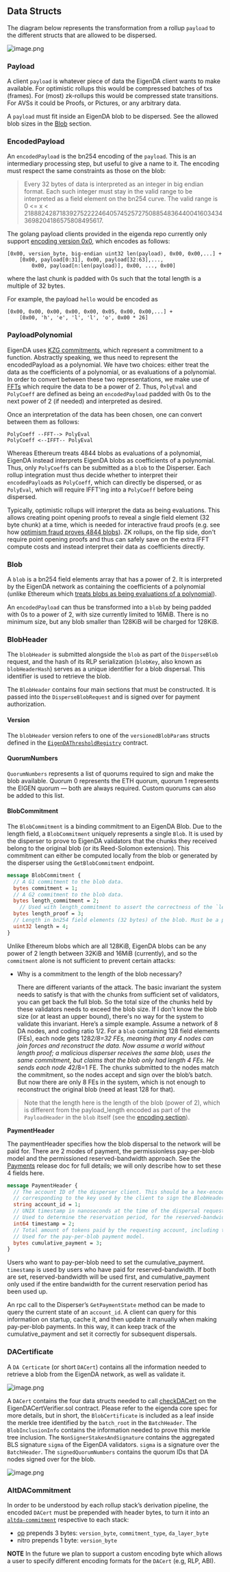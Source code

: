 ## Data Structs

The diagram below represents the transformation from a rollup `payload` to the different structs that are allowed to be dispersed.

![image.png](../../assets/integration/payload-to-blob-encoding.png)

### Payload

A client `payload` is whatever piece of data the EigenDA client wants to make available. For optimistic rollups this would be compressed batches of txs (frames). For (most) zk-rollups this would be compressed state transitions. For AVSs it could be Proofs, or Pictures, or any arbitrary data.

A `payload` must fit inside an EigenDA blob to be dispersed. See the allowed blob sizes in the [Blob](#blob) section.

### EncodedPayload

An `encodedPayload` is the bn254 encoding of the `payload`. This is an intermediary processing step, but useful to give a name to it. The encoding must respect the same constraints as those on the blob:

> Every 32 bytes of data is interpreted as an integer in big endian format. Each such integer must stay in the valid range to be interpreted as a field element on the bn254 curve. The valid range is 0 <= x < 21888242871839275222246405745257275088548364400416034343698204186575808495617.
> 

The golang payload clients provided in the eigenda repo currently only support [encoding version 0x0](https://github.com/Layr-Labs/eigenda/blob/f591a1fe44bced0f17edef9df43aaf13929e8508/api/clients/codecs/blob_codec.go#L12), which encodes as follows:

```solidity
[0x00, version_byte, big-endian uint32 len(payload), 0x00, 0x00,...] +
    [0x00, payload[0:31], 0x00, payload[32:63],..., 
        0x00, payload[n:len(payload)], 0x00, ..., 0x00]
```

where the last chunk is padded with 0s such that the total length is a multiple of 32 bytes.

For example, the payload `hello` would be encoded as

```solidity
[0x00, 0x00, 0x00, 0x00, 0x00, 0x05, 0x00, 0x00,...] +
    [0x00, 'h', 'e', 'l', 'l', 'o', 0x00 * 26]
```

### PayloadPolynomial

EigenDA uses [KZG commitments](https://dankradfeist.de/ethereum/2020/06/16/kate-polynomial-commitments.html), which represent a commitment to a function. Abstractly speaking, we thus need to represent the encodedPayload as a polynomial. We have two choices: either treat the data as the coefficients of a polynomial, or as evaluations of a polynomial. In order to convert between these two representations, we make use of [FFTs](https://vitalik.eth.limo/general/2019/05/12/fft.html) which require the data to be a power of 2. Thus, `PolyEval` and `PolyCoeff` are defined as being an `encodedPayload` padded with 0s to the next power of 2 (if needed) and interpreted as desired.

Once an interpretation of the data has been chosen, one can convert between them as follows:

```solidity
PolyCoeff --FFT--> PolyEval
PolyCoeff <--IFFT-- PolyEval
```

Whereas Ethereum treats 4844 blobs as evaluations of a polynomial, EigenDA instead interprets EigenDA blobs as coefficients of a polynomial. Thus, only `PolyCoeff`s can be submitted as a `blob` to the Disperser. Each rollup integration must thus decide whether to interpret their `encodedPayload`s as `PolyCoeff`, which can directly be dispersed, or as `PolyEval`, which will require IFFT’ing into a `PolyCoeff` before being dispersed. 

Typically, optimistic rollups will interpret the data as being evaluations. This allows creating point opening proofs to reveal a single field element (32 byte chunk) at a time, which is needed for interactive fraud proofs (e.g. see how [optimism fraud proves 4844 blobs](https://specs.optimism.io/fault-proof/index.html#type-5-global-eip-4844-point-evaluation-key)). ZK rollups, on the flip side, don't require point opening proofs and thus can safely save on the extra IFFT compute costs and instead interpret their data as coefficients directly.

### Blob

A `blob` is a bn254 field elements array that has a power of 2. It is interpreted by the EigenDA network as containing the coefficients of a polynomial (unlike Ethereum which [treats blobs as being evaluations of a polynomial](https://github.com/ethereum/consensus-specs/blob/dev/specs/deneb/polynomial-commitments.md#cryptographic-types)).

An `encodedPayload` can thus be transformed into a `blob` by being padded with 0s to a power of 2, with size currently limited to 16MiB. There is no minimum size, but any blob smaller than 128KiB will be charged for 128KiB.

### BlobHeader

The `blobHeader` is submitted alongside the `blob` as part of the `DisperseBlob` request, and the hash of its RLP serialization (`blobKey`, also known as `blobHeaderHash`) serves as a unique identifier for a blob dispersal. This identifier is used to retrieve the blob.

The `BlobHeader` contains four main sections that must be constructed. It is passed into the `DisperseBlobRequest` and is signed over for payment authorization.

#### Version

The `blobHeader` version refers to one of the `versionedBlobParams` structs defined in the [`EigenDAThresholdRegistry`](./4-contracts.md#eigendathreshold-registry) contract.

#### QuorumNumbers

`QuorumNumbers` represents a list of quorums required to sign and make the blob available. Quorum 0 represents the ETH quorum, quorum 1 represents the EIGEN quorum — both are always required. Custom quorums can also be added to this list.

#### BlobCommitment

The `BlobCommitment` is a binding commitment to an EigenDA Blob. Due to the length field, a `BlobCommitment` uniquely represents a single `Blob`. It is used by the disperser to prove to EigenDA validators that the chunks they received belong to the original blob (or its Reed-Solomon extension). This commitment can either be computed locally from the blob or generated by the disperser using the `GetBlobCommitment` endpoint.


```protobuf
message BlobCommitment {
  // A G1 commitment to the blob data.
  bytes commitment = 1;
  // A G2 commitment to the blob data.
  bytes length_commitment = 2;
    // Used with length_commitment to assert the correctness of the `length` field below.
  bytes length_proof = 3;
  // Length in bn254 field elements (32 bytes) of the blob. Must be a power of 2.
  uint32 length = 4;
}
```

Unlike Ethereum blobs which are all 128KiB, EigenDA blobs can be any power of 2 length between 32KiB and 16MiB (currently), and so the `commitment` alone is not sufficient to prevent certain attacks:

- Why is a commitment to the length of the blob necessary?
    
    There are different variants of the attack. The basic invariant the system needs to satisfy is that with the chunks from sufficient set of validators, you can get back the full blob. So the total size of the chunks held by these validators needs to exceed the blob size. If I don't know the blob size (or at least an upper bound), there's no way for the system to validate this invariant.
    Here’s a simple example. Assume a network of 8 DA nodes, and coding ratio 1/2. For a `blob` containing 128 field elements (FEs), each node gets 128*2/8=32 FEs, meaning that any 4 nodes can join forces and reconstruct the data. Now assume a world without length proof; a malicious disperser receives the same blob, uses the same commitment, but claims that the blob only had length 4 FEs. He sends each node 4*2/8=1 FE. The chunks submitted to the nodes match the commitment, so the nodes accept and sign over the blob’s batch. But now there are only 8 FEs in the system, which is not enough to reconstruct the original blob (need at least 128 for that).
    

> Note that the length here is the length of the blob (power of 2), which is different from the payload_length encoded as part of the `PayloadHeader` in the `blob` itself (see the [encoding section](#encoding)).
> 

**PaymentHeader**

The paymentHeader specifies how the blob dispersal to the network will be paid for. There are 2 modes of payment, the permissionless pay-per-blob model and the permissioned reserved-bandwidth approach. See the [Payments](https://docs.eigenda.xyz/core-concepts/payments#high-level-design) release doc for full details; we will only describe how to set these 4 fields here.

```protobuf
message PaymentHeader {
  // The account ID of the disperser client. This should be a hex-encoded string of the ECDSA public key
  // corresponding to the key used by the client to sign the BlobHeader.
  string account_id = 1;
  // UNIX timestamp in nanoseconds at the time of the dispersal request.
  // Used to determine the reservation period, for the reserved-bandwidth payment model.
  int64 timestamp = 2;
  // Total amount of tokens paid by the requesting account, including the current request.
  // Used for the pay-per-blob payment model.
  bytes cumulative_payment = 3;
}
```

Users who want to pay-per-blob need to set the cumulative_payment. `timestamp` is used by users who have paid for reserved-bandwidth. If both are set, reserved-bandwidth will be used first, and cumulative_payment only used if the entire bandwidth for the current reservation period has been used up.

An rpc call to the Disperser’s `GetPaymentState` method can be made to query the current state of an `account_id`. A client can query for this information on startup, cache it, and then update it manually when making pay-per-blob payments. In this way, it can keep track of the cumulative_payment and set it correctly for subsequent dispersals.

### DACertificate

A `DA Certicate` (or short `DACert`) contains all the information needed to retrieve a blob from the EigenDA network, as well as validate it.

![image.png](../../assets/integration/v2-cert.png)

A `DACert` contains the four data structs needed to call [checkDACert](https://github.com/Layr-Labs/eigenda/blob/3e670ff3dbd3a0a3f63b51e40544f528ac923b78/contracts/src/periphery/cert/EigenDACertVerifier.sol#L46-L56) on the EigenDACertVerifier.sol contract. Please refer to the eigenda core spec for more details, but in short, the `BlobCertificate` is included as a leaf inside the merkle tree identified by the `batch_root` in the `BatchHeader`. The `BlobInclusionInfo` contains the information needed to prove this merkle tree inclusion. The `NonSignerStakesAndSignature` contains the aggregated BLS signature `sigma` of the EigenDA validators. `sigma` is a signature over the `BatchHeader`. The `signedQuorumNumbers` contains the quorum IDs that DA nodes signed over for the blob.

![image.png](../../assets/integration/v2-batch-hashing-structure.png)

### AltDACommitment

In order to be understood by each rollup stack’s derivation pipeline, the encoded `DACert` must be prepended with header bytes, to turn it into an [`altda-commitment`](https://github.com/Layr-Labs/eigenda-proxy?tab=readme-ov-file#commitment-schemas) respective to each stack:

- [op](https://specs.optimism.io/experimental/alt-da.html#input-commitment-submission) prepends 3 bytes: `version_byte`, `commitment_type`, `da_layer_byte`
- nitro prepends 1 byte: `version_byte`

**NOTE**
In the future we plan to support a custom encoding byte which allows a user to specify different encoding formats for the `DACert` (e.g, RLP, ABI).